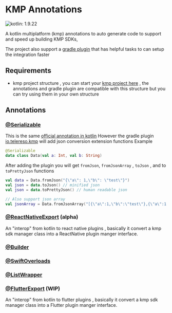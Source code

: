 # KMP Annotations
![kotlin: 1.9.22](https://img.shields.io/badge/kotlin-1.9.22-blue?logo=kotlin)

A kotlin multiplatform (kmp) annotations to auto generate code to support and speed up building KMP SDKs, 

The project also support a [gradle plugin](https://plugins.gradle.org/plugin/io.telereso.kmp) that has helpful tasks to can setup the integration faster 


## Requirements

* kmp project structure , you can start your [kmp project here](https://kmp-starter.telereso.io) , 
  the annotations and gradle plugin are compatible with this structure but you can try using them in your own structure

## Annotations

### [@Serializable](https://kmp.telereso.io/annotations/Serializable.html) 
This is the same [official annotation in kotlin](https://kotlinlang.org/docs/serialization.html)
However the gradle plugin [io.telereso.kmp](https://plugins.gradle.org/plugin/io.telereso.kmp) will add json conversion extension functions
Example
```kotlin
@Serializable
data class Data(val a: Int, val b: String)
```
After adding the plugin you will get `fromJson`, `fromJsonArray` , `toJson` , and to `toPrettyJson` functions

```kotlin
val data = Data.fromJson("{\"a\": 1,\"b\": \"test\"}")
val json = data.toJson() // minified json
val json = data.toPrettyJson() // human readable json

// Also support json array
val jsonArray = Data.fromJsonArray("[{\"a\":1,\"b\":\"test\"},{\"a\":1,\"b\":\"test\"}]")
```
### [@ReactNativeExport](https://kmp.telereso.io/annotations/ReactNativeExport.html) (alpha)
An "interop" from kotlin to react native plugins , basically it convert a kmp sdk manager class into a ReactNative plugin manger interface.

### [@Builder](https://kmp.telereso.io/annotations/Builder.html)

### [@SwiftOverloads](https://kmp.telereso.io/annotations/SwiftOverloads.html)

### [@ListWrapper](https://kmp.telereso.io/annotations/ListWrapper.html)

### [@FlutterExport](https://kmp.telereso.io/annotations/FlutterExport.html) (WIP)
An "interop" from kotlin to flutter plugins , basically it convert a kmp sdk manager class into a Flutter plugin manger interface.
